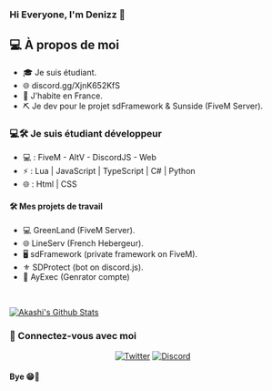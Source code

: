 ### Hi Everyone, I'm Denizz 👋

<h2> 💻 À propos de moi </h2>

- 🎓 Je suis étudiant.
- 🌐 discord.gg/XjnK652KfS
- 🏴 J'habite en France.
- ⛏️ Je dev pour le projet sdFramework & Sunside (FiveM Server).

<h3> 💻🛠️ Je suis étudiant développeur </h3>

- 💻 : FiveM - AltV - DiscordJS - Web
- ⚡ : Lua | JavaScript | TypeScript | C# | Python
- 🌐 : Html | CSS

<h4> 🛠️ Mes projets de travail </h4>

- 💻 GreenLand (FiveM Server).
- 🌐 LineServ (French Hebergeur).
- 🖥️ sdFramework (private framework on FiveM).
- ⚜️ SDProtect (bot on discord.js).
- 🌠 AyExec (Genrator compte)

<br/>

[![Akashi's Github Stats](https://github-readme-stats.vercel.app/api?username=Dz776&show_icons=true)](https://github.com/DZ776)

<h3> 📱 Connectez-vous avec moi </h3>

<p align="center">
  <a href="https://twitter.com/AyDz776"><img alt="Twitter" src="https://img.shields.io/badge/Twitter-Dz7763-blue?style=flat-square&logo=twitter"></a>
    <a href="https://discord.com/users/756566102011674806"><img alt="Discord" src="https://img.shields.io/badge/Discord-Dz776-blue?style=flat-square&logo=discord"></a> <br>
  
  <h4> Bye 😁👋 </h4>
